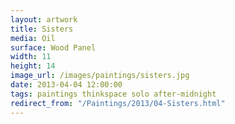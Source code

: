 ```yaml
---
layout: artwork
title: Sisters
media: Oil
surface: Wood Panel
width: 11
height: 14
image_url: /images/paintings/sisters.jpg
date: 2013-04-04 12:00:00
tags: paintings thinkspace solo after-midnight
redirect_from: "/Paintings/2013/04-Sisters.html"
---
```

